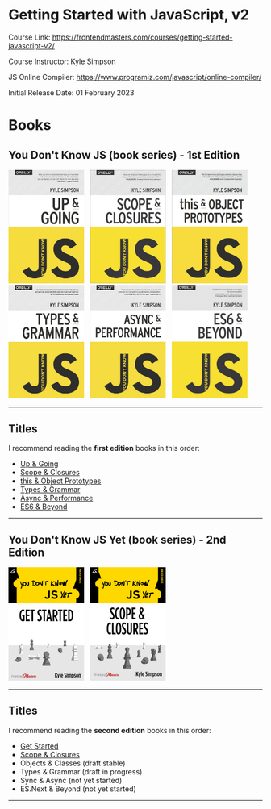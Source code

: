 # Getting Started with JavaScript, v2

Course Link: https://frontendmasters.com/courses/getting-started-javascript-v2/

Course Instructor: Kyle Simpson

JS Online Compiler: https://www.programiz.com/javascript/online-compiler/

Initial Release Date: 01 February 2023

# Books

## You Don't Know JS (book series) - 1st Edition

<img src="./images/YDKJS_Up-and-Going.jpeg" width="150">&nbsp;&nbsp;
<img src="./images/YDKJS_Scope-and-Closures.jpeg" width="150">&nbsp;&nbsp;
<img src="./images/YDKJS_this-and-Object-Prototypes.jpeg" width="150">&nbsp;&nbsp;
<img src="./images/YDKJS_Types-and-Grammar.jpeg" width="150">&nbsp;&nbsp;
<img src="./images/YDKJS_Async-and-Performance.jpeg" width="150">&nbsp;&nbsp;
<img src="./images/YDKJS_ES6-and-Beyond.jpeg" width="150">&nbsp;&nbsp;

-----

## Titles

I recommend reading the **first edition** books in this order:

* [Up & Going](./books/FirstEdition/You%20Don't%20Know%20JS_Up%20%26%20Going%20-%201st%20Edition.pdf)
* [Scope & Closures](./books/FirstEdition/You%20Don't%20Know%20JS_%20Scope%20%26%20Closures%20-%201st%20Edition.pdf)
* [this & Object Prototypes](./books/FirstEdition/You%20Don't%20Know%20JS_%20this%20%26%20Object%20Prototypes%20-%201st%20Edition.pdf)
* [Types & Grammar](./books/FirstEdition/You%20Don't%20Know%20JS_%20Types%20%26%20Grammar%20-%201st%20Edition.pdf)
* [Async & Performance](./books/FirstEdition/You%20Don't%20Know%20JS_%20Async%20%26%20Performance%20-%201st%20Edition.pdf)
* [ES6 & Beyond](./books/FirstEdition/You%20Don't%20Know%20JS_%20ES6%20%26%20Beyond%20-%201st%20Edition.pdf)

-----

## You Don't Know JS Yet (book series) - 2nd Edition

<img src="./images/YDKJSYet_Get-Started.png" width="150">&nbsp;&nbsp;
<img src="./images/YDKJSYet_Scope-and-Closures.png" width="150">&nbsp;&nbsp;

-----

## Titles

I recommend reading the **second edition** books in this order:

* [Get Started](./books/SecondEdition/You%20Don't%20Know%20JS%20Yet_Get%20Started%20-%202nd%20Edition.pdf)
* [Scope & Closures](./books/SecondEdition/You%20Don't%20Know%20JS%20Yet_Scope%20%26%20Closures%20-%202nd%20Edition.pdf)
* Objects & Classes (draft stable)
* Types & Grammar (draft in progress)
* Sync & Async (not yet started)
* ES.Next & Beyond (not yet started)

-----